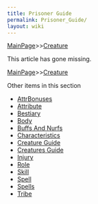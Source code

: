 ```yaml
---
title: Prisoner Guide
permalink: Prisoner_Guide/
layout: wiki
---
```


[MainPage](/keeperrl_wiki/ "wikilink")>>[Creature](/keeperrl_wiki/Creature_Guide "wikilink")

This article has gone missing.

[MainPage](/keeperrl_wiki/ "wikilink")>>[Creature](/keeperrl_wiki/Creature_Guide "wikilink")

Other items in this section
-    [AttrBonuses](/keeperrl_wiki/AttrBonuses "wikilink")
-    [Attribute](/keeperrl_wiki/Attribute "wikilink")
-    [Bestiary](/keeperrl_wiki/Bestiary "wikilink")
-    [Body](/keeperrl_wiki/Body "wikilink")
-    [Buffs And Nurfs](/keeperrl_wiki/Buffs_And_Nurfs "wikilink")
-    [Characteristics](/keeperrl_wiki/Characteristics "wikilink")
-    [Creature Guide](/keeperrl_wiki/Creature_Guide "wikilink")
-    [Creatures Guide](/keeperrl_wiki/Creatures_Guide "wikilink")
-    [Injury](/keeperrl_wiki/Injury "wikilink")
-    [Role](/keeperrl_wiki/Role "wikilink")
-    [Skill](/keeperrl_wiki/Skill "wikilink")
-    [Spell](/keeperrl_wiki/Spell "wikilink")
-    [Spells](/keeperrl_wiki/Spells "wikilink")
-    [Tribe](/keeperrl_wiki/Tribe "wikilink")
